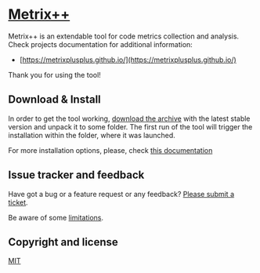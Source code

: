 # [Metrix++](https://github.com/metrixplusplus/metrixplusplus)
Metrix++ is an extendable tool for code metrics collection and analysis.
Check projects documentation for additional information:
* [https://metrixplusplus.github.io/](https://metrixplusplus.github.io/)

Thank you for using the tool!

## Download & Install
In order to get the tool working, [download the archive](https://github.com/metrixplusplus/metrixplusplus/releases)
with the latest stable version and unpack it to some folder.
The first run of the tool will trigger the installation within the folder, where it was launched.

For more installation options, please, check [this documentation](https://metrixplusplus.github.io/home.html#download_section)

## Issue tracker and feedback 
Have got a bug or a feature request or any feedback?
[Please submit a ticket](https://github.com/metrixplusplus/metrixplusplus/issues/new).

Be aware of some [limitations](https://github.com/metrixplusplus/metrixplusplus/blob/master/LIMITATIONS.md).

## Copyright and license
[MIT](https://github.com/metrixplusplus/metrixplusplus/blob/master/LICENSE)